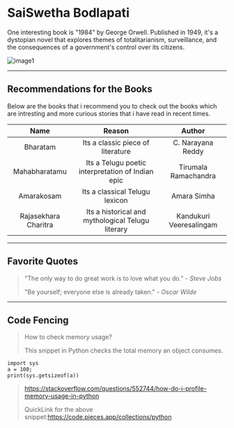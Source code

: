 # SaiSwetha Bodlapati

One interesting book is "1984" by George Orwell. Published in 1949, it's a dystopian novel that explores themes of totalitarianism, surveillance, and the consequences of a government's control over its citizens. 

![image1](https://github.com/SaiSwethaBodlapati/from-SaiSwetha/assets/156264398/ac042156-cd51-463f-a238-e3506285d3ef)

-------------------------------------------------------------------------------------

## Recommendations for the Books

Below are the books that i recommend you to check out the books which are intresting and more curious stories that i have read in recent times.

| Name                    | Reason                        | Author                 |
|:-----------------------:|:------------------------------:|:----------------------:|
|Bharatam                 |Its a classic piece of literature|C. Narayana Reddy       |
|Mahabharatamu            |Its a Telugu poetic interpretation of Indian epic|Tirumala Ramachandra   |
|Amarakosam               |Its a classical Telugu lexicon   |Amara Simha            |
|Rajasekhara Charitra     |Its a historical and mythological Telugu literary|Kandukuri Veeresalingam |

------

## Favorite Quotes

>"The only way to do great work is to love what you do." - *Steve Jobs*
>
>"Be yourself; everyone else is already taken." - *Oscar Wilde*

------

## Code Fencing

>How to check memory usage?
>
>This snippet in Python checks the total memory an object consumes.
~~~
import sys
a = 100;
print(sys.getsizeof(a))
~~~
> https://stackoverflow.com/questions/552744/how-do-i-profile-memory-usage-in-python
>
> QuickLink for the above snippet:https://code.pieces.app/collections/python